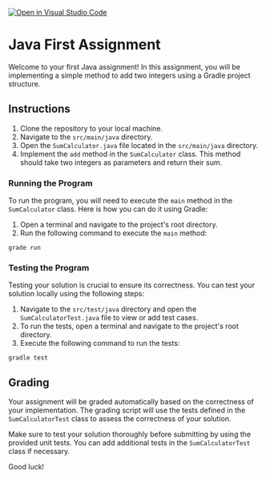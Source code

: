 [![Open in Visual Studio Code](https://classroom.github.com/assets/open-in-vscode-718a45dd9cf7e7f842a935f5ebbe5719a5e09af4491e668f4dbf3b35d5cca122.svg)](https://classroom.github.com/online_ide?assignment_repo_id=11723840&assignment_repo_type=AssignmentRepo)
# Java First Assignment

Welcome to your first Java assignment! In this assignment, you will be implementing a simple method to add two integers using a Gradle project structure.

## Instructions

1. Clone the repository to your local machine.
2. Navigate to the `src/main/java` directory.
3. Open the `SumCalculator.java` file located in the `src/main/java` directory.
4. Implement the `add` method in the `SumCalculator` class. This method should take two integers as parameters and return their sum.

### Running the Program

To run the program, you will need to execute the `main` method in the `SumCalculator` class. Here is how you can do it using Gradle:

1. Open a terminal and navigate to the project's root directory.
2. Run the following command to execute the `main` method:

```grade run```

### Testing the Program

Testing your solution is crucial to ensure its correctness. You can test your solution locally using the following steps:

1. Navigate to the `src/test/java` directory and open the `SumCalculatorTest.java` file to view or add test cases.
2. To run the tests, open a terminal and navigate to the project's root directory.
3. Execute the following command to run the tests:

```gradle test```

## Grading

Your assignment will be graded automatically based on the correctness of your implementation. The grading script will use the tests defined in the `SumCalculatorTest` class to assess the correctness of your solution.

Make sure to test your solution thoroughly before submitting by using the provided unit tests. You can add additional tests in the `SumCalculatorTest` class if necessary.

Good luck!
